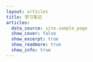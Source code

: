 ```yaml
---
layout: articles
title: 学习笔记
articles:
  data_source: site.sample_page
  show_cover: false
  show_excerpt: true
  show_readmore: true
  show_info: true
---
```


<!-- <h1>最新笔记</h1>

<ul>
    {% for post in site.posts %}
    <li>
        <h2><a href="{{ post.url }}">{{ post.title }}</a></h2>
        {{ post.excerpt }}
    </li>
    {% endfor %}
</ul> -->
